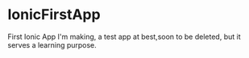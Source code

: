 # IonicFirstApp
First Ionic App I'm making, a test app at best,soon to be deleted, but it serves a learning purpose.
